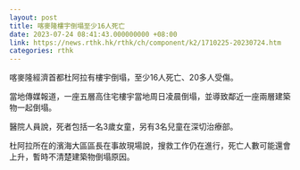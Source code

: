 ```yaml
---
layout: post
title: 喀麥隆樓宇倒塌至少16人死亡
date: 2023-07-24 08:41:43.000000000 +08:00
link: https://news.rthk.hk/rthk/ch/component/k2/1710225-20230724.htm
categories: rthk
---
```


喀麥隆經濟首都杜阿拉有樓宇倒塌，至少16人死亡、20多人受傷。

當地傳媒報道，一座五層高住宅樓宇當地周日凌晨倒塌，並導致鄰近一座兩層建築物一起倒塌。

醫院人員說，死者包括一名3歲女童，另有3名兒童在深切治療部。

杜阿拉所在的濱海大區區長在事故現場說，搜救工作仍在進行，死亡人數可能還會上升，暫時不清楚建築物倒塌原因。
